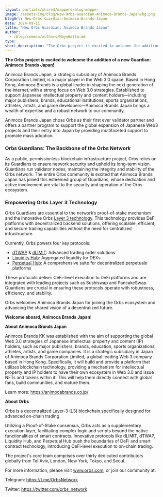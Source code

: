 ```yaml
---
layout: partials/shared/mappers/blog-mapper
image: /assets/img/blog/New-Orbs-Guardian-Animoca-Brands-Japan/bg.png
blogUrl: New-Orbs-Guardian-Animoca-Brands-Japan
date: 2024-09-11
title: "New Orbs Guardian: Animoca Brands Japan"
author:
  - /blog/common/authors/MayoHotta.md
type:
short_description: "The Orbs project is excited to welcome the addition of a new Guardian: Animoca Brands Japan!"
---
```


**The Orbs project is excited to welcome the addition of a new Guardian: Animoca Brands Japan!**

Animoca Brands Japan, a strategic subsidiary of Animoca Brands Corporation Limited, is a major player in the Web 3.0 space. Based in Hong Kong, Animoca Brands is a global leader in shaping the next generation of the internet, with a strong focus on Web 3.0 strategies. Established to support Japanese intellectual property and content holders—including major publishers, brands, educational institutions, sports organizations, athletes, artists, and game developers—Animoca Brands Japan brings a wealth of expertise and a robust network to our community.

Animoca Brands Japan chose Orbs as their first ever validator partner and offers a partner program to support the global expansion of Japanese Web3 projects and their entry into Japan by providing multifaceted support to promote mass adoption.

### Orbs Guardians: The Backbone of the Orbs Network
As a public, permissionless blockchain infrastructure project, Orbs relies on its Guardians to ensure network security and uphold its long-term vision. Guardians run validator nodes, maintaining the integrity and stability of the Orbs network. The entire Orbs community is excited that Animoca Brands Japan has joined this esteemed group of Guardians, whose dedication and active involvement are vital to the security and operation of the Orbs ecosystem.

### Empowering Orbs Layer 3 Technology

Orbs Guardians are essential to the network’s proof-of-stake mechanism and the innovative Orbs [Layer 3 technology](https://www.orbs.com/overview/). This technology provides DeFi platforms with decentralized backend solutions, offering scalable, efficient, and secure trading capabilities without the need for centralized infrastructure.

Currently, Orbs powers four key protocols:

- [dTWAP](https://www.orbs.com/dtwap/) & [dLIMIT](https://www.orbs.com/dlimit/): Advanced trading order solutions
- [Liquidity Hub](https://www.orbs.com/liquidity-hub/): Aggregated liquidity for DEXs
- [Perpetual Hub](https://www.orbs.com/perpetual-hub/): A comprehensive suite for decentralized perpetuals platforms

These protocols deliver CeFi-level execution to DeFi platforms and are integrated with leading projects such as Sushiswap and PancakeSwap. Guardians are crucial in ensuring these protocols operate with robustness, efficiency, and stability.

Orbs welcomes Animoca Brands Japan for joining the Orbs ecosystem and advancing the shared vision of a decentralized future.

**Welcome aboard, Animoca Brands Japan!**


<div class='line-separator'> </div>

**About Animoca Brands Japan**

Animoca Brands KK was established with the aim of supporting the global Web 3.0 strategies of Japanese intellectual property and content (IP) holders, such as major publishers, brands, education, sports organizations, athletes, artists, and game companies. It is a strategic subsidiary in Japan of Animoca Brands Corporation Limited, a global leading Web 3 company based in Hong Kong. Specifically, it will build and provide a platform that utilizes blockchain technology, providing a mechanism for intellectual property and IP holders to have their own ecosystem in Web 3.0 and issue NFTs and tokens within it. This will help them directly connect with global fans, build communities, and mature them.

Learn more: https://animocabrands.co.jp/

<div class='line-separator'> </div>

**About Orbs**

Orbs is a decentralized Layer-3 (L3) blockchain specifically designed for advanced on-chain trading. 

Utilizing a Proof-of-Stake consensus, Orbs acts as a supplementary execution layer, facilitating complex logic and scripts beyond the native functionalities of smart contracts. Innovative protocols like dLIMIT, dTWAP, Liquidity Hub, and Perpetual Hub push the boundaries of DeFi and smart contract technology, introducing CeFi-level execution to on-chain trading. 


The project's core team comprises over thirty dedicated contributors globally from Tel Aviv, London, New York, Tokyo, and Seoul.

For more information, please visit www.orbs.com, or join our community at: 

Telegram: https://t.me/OrbsNetwork 

Twitter: https://twitter.com/orbs_network 




